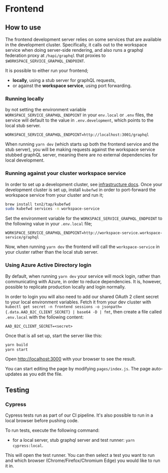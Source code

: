 # Frontend

## How to use

The frontend development server relies on some services that are available in the development cluster. Specifically, it calls out to the workspace service when doing server-side rendering, and also runs a graphql federation proxy at `/hapi/graphql` that proxies to `$WORKSPACE_SERVICE_GRAPHQL_ENDPOINT`.

It is possible to either run your frontend;

- **locally**, using a stub server for graphQL requests,
- or against the **workspace service**, using port forwarding.

### Running locally

by not setting the environment variable `WORKSPACE_SERVICE_GRAPHQL_ENDPOINT` in your `env.local` or `.env` files, the service will default to the value in `.env.development`, which points to the local stub server.

```
WORKSPACE_SERVICE_GRAPHQL_ENDPOINT=http://localhost:3001/graphql
```

When running `yarn dev` (which starts up both the frontend service and the stub server), you will be making requests against the workspace service stubbed graphQL server, meaning there are no external dependencies for local development.

### Running against your cluster workspace service

In order to set up a development cluster, see [infrastructure docs](../infrastructure/README.md). Once your development cluster is set up, install `kubefwd` in order to port-forward the workspace service from your cluster and run it;

```bash
brew install txn2/tap/kubefwd
sudo kubefwd services -n workspace-service
```

Set the environment variable for the `WORKSPACE_SERVICE_GRAPHQL_ENDPOINT` to the following value in your `.env.local` file;

```
WORKSPACE_SERVICE_GRAPHQL_ENDPOINT=http://workspace-service.workspace-service/graphql
```

Now, when running `yarn dev` the frontend will call the `workspace-service` in your cluster rather than the local stub server.

### Using Azure Active Directory login

By default, when running `yarn dev` your service will mock login, rather than communicating with Azure, in order to reduce dependencies. It is, however, possible to replicate production locally and login normally.

In order to login you will also need to add our shared OAuth 2 client secret to your local environment variables. Fetch it from your dev cluster with `kubectl get secret -n frontend sessions -o jsonpath={.data.AAD_B2C_CLIENT_SECRET} | base64 -D | fmt`, then create a file called `.env.local` with the following content:

```
AAD_B2C_CLIENT_SECRET=<secret>
```

Once that is all set up, start the server like this:

```bash
yarn build
yarn start
```

Open [http://localhost:3000](http://localhost:3000) with your browser to see the result.

You can start editing the page by modifying `pages/index.js`. The page auto-updates as you edit the file.

## Testing

### Cypress

Cypress tests run as part of our CI pipeline. It's also possible to run in a local browser before pushing code.

To run tests, execute the following command:

- for a local server, stub graphql server and test runner: `yarn cypress:local`.

This will open the test runner. You can then select a test you want to run and which browser (Chrome/Firefox/Chromium Edge) you would like to run it in.
